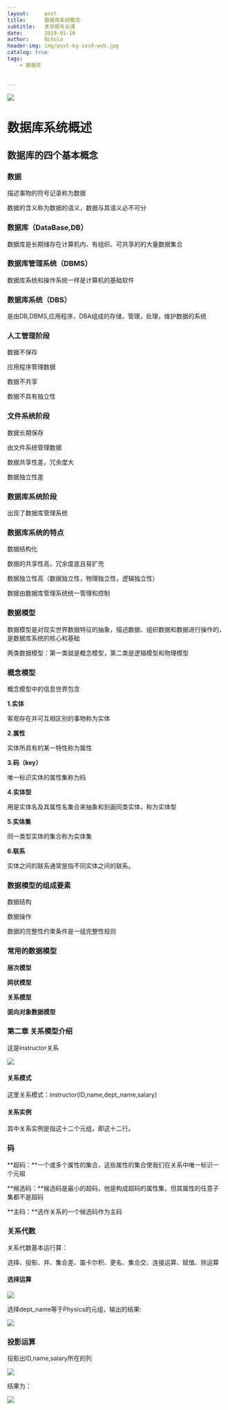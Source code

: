 ```yaml
---
layout:     post
title:      数据库系统概念
subtitle:   本学期专业课
date:       2019-05-10
author:     Nikola
header-img: img/post-bg-ios9-web.jpg
catalog: true
tags:
    - 数据库
    
   
---
```


![](https://nikolablog-1258612035.cos.ap-shanghai.myqcloud.com/20190511165017.png) 



# 数据库系统概述

## 数据库的四个基本概念

### 数据

描述事物的符号记录称为数据

数据的含义称为数据的语义，数据与其语义必不可分

### 数据库（DataBase,DB）

数据库是长期储存在计算机内、有组织、可共享的的大量数据集合

### 数据库管理系统（DBMS）

数据库系统和操作系统一样是计算机的基础软件

### 数据库系统（DBS）

是由DB,DBMS,应用程序，DBA组成的存储，管理，处理，维护数据的系统

### 人工管理阶段

数据不保存

应用程序管理数据

数据不共享

数据不具有独立性

### 文件系统阶段

数据长期保存

由文件系统管理数据

数据共享性差，冗余度大

数据独立性差

### 数据库系统阶段

出现了数据库管理系统

### 数据库系统的特点

数据结构化

数据的共享性高，冗余度底且易扩充

数据独立性高（数据独立性，物理独立性，逻辑独立性）

数据由数据库管理系统统一管理和控制

###  数据模型

数据模型是对现实世界数据特征的抽象，描述数据、组织数据和数据进行操作的，是数据库系统的核心和基础

两类数据模型：第一类就是概念模型，第二类是逻辑模型和物理模型

### 概念模型

概念模型中的信息世界包含

**1.实体**

客观存在并可互相区别的事物称为实体

**2.属性**

实体所具有的某一特性称为属性

**3.码（key）**

唯一标识实体的属性集称为码

**4.实体型**

用是实体名及其属性名集合来抽象和刻画同类实体，称为实体型

**5.实体集**

同一类型实体的集合称为实体集

**6.联系**

实体之间的联系通常是指不同实体之间的联系。

### 数据模型的组成要素

数据结构

数据操作

数据的完整性约束条件是一组完整性规则

### 常用的数据模型

**层次模型**

**网状模型**

**关系模型**

**面向对象数据模型**

### 第二章 关系模型介绍



这是instructor关系

![](https://nikolablog-1258612035.cos.ap-shanghai.myqcloud.com/20190515221802.png)



#### 关系模式

这里关系模式：instructor(ID,name,dept_name,salary)

#### 关系实例

其中关系实例是指这十二个元组，即这十二行。

### 码

**超码：**一个或多个属性的集合，这些属性的集合使我们在关系中唯一标识一个元祖

**候选码：**候选码是最小的超码，他是构成超码的属性集，但其属性的任意子集都不是超码

**主码：**选作关系的一个候选码作为主码

### 关系代数

关系代数基本运行算：

选择、投影、并、集合差、笛卡尔积、更名、集合交、连接运算、赋值、除运算

#### 选择运算

![](https://nikolablog-1258612035.cos.ap-shanghai.myqcloud.com/20190516095856.png)

 选择dept_name等于Physics的元组，输出的结果:

![](https://nikolablog-1258612035.cos.ap-shanghai.myqcloud.com/20190516100057.png)



### 投影运算

投影出ID,name,salary所在的列



![](https://nikolablog-1258612035.cos.ap-shanghai.myqcloud.com/20190516100806.png)



结果为：



![](https://nikolablog-1258612035.cos.ap-shanghai.myqcloud.com/20190516100605.png)















